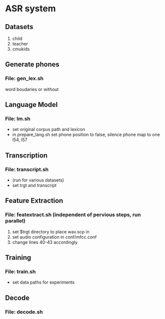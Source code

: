 # ASR system 

## Datasets
1. child 
2. teacher 
3. cmukids 

## Generate phones
### File: gen_lex.sh

word boudaries or without

## Language Model
### File: lm.sh

- set original corpus path and lexicon
- in prepare_lang.sh set phone position to false, silence phone map to one l54, l57

## Transcription

### File: transcript.sh  

- (run for various datasets)
- set trgt and transcript

## Feature Extraction
### File: featextract.sh  (independent of pervious steps, run parallel)

1. set $trgt directory to place wav.scp in 
2. set audio configuration in conf/mfcc.conf
3. change lines 40-43 accordingly

## Training
### File: train.sh

- set data paths for experiments

## Decode
### File: decode.sh
